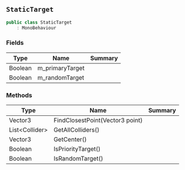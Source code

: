 ## `StaticTarget`

```csharp
public class StaticTarget
    : MonoBehaviour
```

### Fields

| Type | Name | Summary | 
| --- | --- | --- | 
| Boolean | m_primaryTarget |  | 
| Boolean | m_randomTarget |  | 


### Methods

| Type | Name | Summary | 
| --- | --- | --- | 
| Vector3 | FindClosestPoint(Vector3 point) |  | 
| List&lt;Collider&gt; | GetAllColliders() |  | 
| Vector3 | GetCenter() |  | 
| Boolean | IsPriorityTarget() |  | 
| Boolean | IsRandomTarget() |  | 


